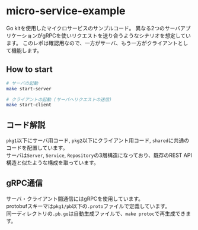 # micro-service-example

Go kitを使用したマイクロサービスのサンプルコード。
異なる2つのサーバアプリケーションがgRPCを使いリクエストを送り合うようなシナリオを想定しています。
このレポは確認用なので、一方がサーバ、もう一方がクライアントとして機能します。

## How to start

```bash
# サーバの起動
make start-server

# クライアントの起動 (サーバへリクエストの送信)
make start-client
```

## コード解説

`pkg1`以下にサーバ用コード, `pkg2`以下にクライアント用コード, `shared`に共通のコードを配置しています。  
サーバは`Server`, `Service`, `Repository`の3層構造になっており、既存のREST API構造と似たような構成を取っています。

## gRPC通信
サーバ・クライアント間通信にはgRPCを使用しています。  
protobufスキーマは`pkg1/pb`以下の`.proto`ファイルで定義しています。  
同一ディレクトリの`.pb.go`は自動生成ファイルで、`make protoc`で再生成できます。 
